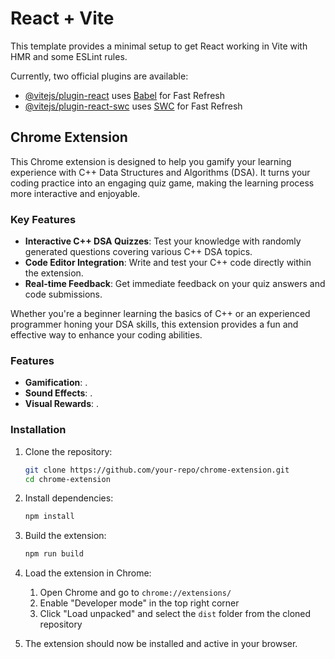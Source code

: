# React + Vite

This template provides a minimal setup to get React working in Vite with HMR and some ESLint rules.

Currently, two official plugins are available:

-   [@vitejs/plugin-react](https://github.com/vitejs/vite-plugin-react/blob/main/packages/plugin-react/README.md) uses [Babel](https://babeljs.io/) for Fast Refresh
-   [@vitejs/plugin-react-swc](https://github.com/vitejs/vite-plugin-react-swc) uses [SWC](https://swc.rs/) for Fast Refresh

## Chrome Extension

This Chrome extension is designed to help you gamify your learning experience with C++ Data Structures and Algorithms (DSA). It turns your coding practice into an engaging quiz game, making the learning process more interactive and enjoyable.

### Key Features

-   **Interactive C++ DSA Quizzes**: Test your knowledge with randomly generated questions covering various C++ DSA topics.
-   **Code Editor Integration**: Write and test your C++ code directly within the extension.
-   **Real-time Feedback**: Get immediate feedback on your quiz answers and code submissions.

Whether you're a beginner learning the basics of C++ or an experienced programmer honing your DSA skills, this extension provides a fun and effective way to enhance your coding abilities.

### Features

-   **Gamification**: .
-   **Sound Effects**: .
-   **Visual Rewards**: .

### Installation

1. Clone the repository:

    ```sh
    git clone https://github.com/your-repo/chrome-extension.git
    cd chrome-extension
    ```

2. Install dependencies:

    ```sh
    npm install
    ```

3. Build the extension:

    ```sh
    npm run build
    ```

4. Load the extension in Chrome:

    1. Open Chrome and go to `chrome://extensions/`
    2. Enable "Developer mode" in the top right corner
    3. Click "Load unpacked" and select the `dist` folder from the cloned repository

5. The extension should now be installed and active in your browser.
